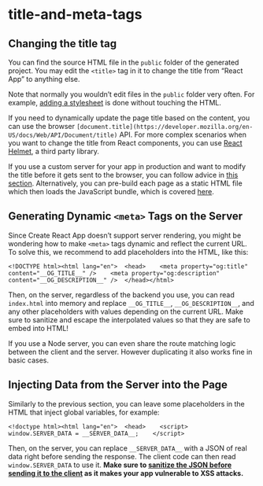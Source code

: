 # title-and-meta-tags

## Changing the title tag

You can find the source HTML file in the `public` folder of the generated project. You may edit the `<title>` tag in it to change the title from “React App” to anything else.

Note that normally you wouldn’t edit files in the `public` folder very often. For example, [adding a stylesheet](adding-a-stylesheet.md) is done without touching the HTML.

If you need to dynamically update the page title based on the content, you can use the browser `[document.title](https://developer.mozilla.org/en-US/docs/Web/API/Document/title)` API. For more complex scenarios when you want to change the title from React components, you can use [React Helmet](https://github.com/nfl/react-helmet), a third party library.

If you use a custom server for your app in production and want to modify the title before it gets sent to the browser, you can follow advice in [this section](about:blank#generating-dynamic-meta-tags-on-the-server). Alternatively, you can pre-build each page as a static HTML file which then loads the JavaScript bundle, which is covered [here](pre-rendering-into-static-html-files.md).

## Generating Dynamic `<meta>` Tags on the Server

Since Create React App doesn’t support server rendering, you might be wondering how to make `<meta>` tags dynamic and reflect the current URL. To solve this, we recommend to add placeholders into the HTML, like this:

    <!DOCTYPE html><html lang="en">  <head>    <meta property="og:title" content="__OG_TITLE__" />    <meta property="og:description" content="__OG_DESCRIPTION__" />  </head></html>

Then, on the server, regardless of the backend you use, you can read `index.html` into memory and replace `__OG_TITLE__`, `__OG_DESCRIPTION__`, and any other placeholders with values depending on the current URL. Make sure to sanitize and escape the interpolated values so that they are safe to embed into HTML!

If you use a Node server, you can even share the route matching logic between the client and the server. However duplicating it also works fine in basic cases.

## Injecting Data from the Server into the Page

Similarly to the previous section, you can leave some placeholders in the HTML that inject global variables, for example:

    <!doctype html><html lang="en">  <head>    <script>      window.SERVER_DATA = __SERVER_DATA__;    </script>

Then, on the server, you can replace `__SERVER_DATA__` with a JSON of real data right before sending the response. The client code can then read `window.SERVER_DATA` to use it. **Make sure to [sanitize the JSON before sending it to the client](https://medium.com/node-security/the-most-common-xss-vulnerability-in-react-js-applications-2bdffbcc1fa0) as it makes your app vulnerable to XSS attacks.**
